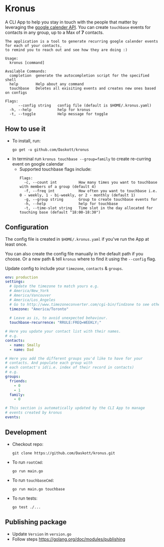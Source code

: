 # Kronus
A CLI App to help you stay in touch with the people that matter by leveraging the [google calender API](https://developers.google.com/calendar/api/guides/overview).
You can create `touchbase` events for contacts in any group, up to a Max of **7** contacts.
```
The application is a tool to generate recurring google calender events for each of your contacts,
to remind you to reach out and see how they are doing :)

Usage:
  kronus [command]

Available Commands:
  completion  generate the autocompletion script for the specified shell
  help        Help about any command
  touchbase   Deletes all exisiting events and creates new ones based on configs

Flags:
      --config string   config file (default is $HOME/.kronus.yaml)
  -h, --help            help for kronus
  -t, --toggle          Help message for toggle
```

## How to use it
- To install, run:
  ```
  go get -u github.com/Daskott/kronus
  ```
- In terminal run `kronus touchbase --group=family` to create re-curring event on google calendar
  - Supported touchbase flags include:
    ```
    Flags:
      -c, --count int          How many times you want to touchbase with members of a group (default 4)
      -f, --freq int           How often you want to touchbase i.e. 0 - weekly, 1 - bi-weekly, or 2 - monthly (default 1)
      -g, --group string       Group to create touchbase events for
      -h, --help               help for touchbase
      -t, --time-slot string   Time slot in the day allocated for touching base (default "18:00-18:30")
    ```

## Configuration
The config file is created in `$HOME/.kronus.yaml` if you've run the App at least once.

You can also create the config file manually in the default path if you choose. Or a new path & tell `kronus` where to find it using the `--config` flag.

Update config to include your `timezone`, `contacts` & `groups`. 
  ```yml
  env: production
  settings:
    # Update the timezone to match yours e.g.
    # America/New_York
    # America/Vancouver
    # America/Los_Angeles
    # Go to http://www.timezoneconverter.com/cgi-bin/findzone to see others.
    timezone: "America/Toronto"
    
    # Leave as is, to avoid unexpected behaviour. 
    touchbase-recurrence: "RRULE:FREQ=WEEKLY;"

  # Here you update your contact list with their names.
  # e.g.
  contacts:
    - name: Smally
    - name: Dad

  # Here you add the different groups you'd like to have for your
  # contacts. And populate each group with 
  # each contact's id(i.e. index of their record in contacts)
  # e.g. 
  groups:
    friends:
      - 0
      - 1
    family:
      - 0

  # This section is automatically updated by the CLI App to manage
  # events created by kronus
  events:
  ```

## Development
- Checkout repo: 
  ```
  git clone https://github.com/Daskott/kronus.git
  ```
- To run `rootCmd`: 
  ```
  go run main.go
  ```
- To run `touchbaseCmd`: 
  ```
  go run main.go touchbase
  ```
- To run tests: 
  ```
  go test ./...
  ```

## Publishing package
* Update `Version` in `version.go`
* Follow steps https://golang.org/doc/modules/publishing
